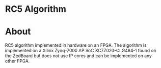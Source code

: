 # RC5 Algorithm

# About

RC5 algorithm implemented in hardware on an FPGA. The algorithm is implemented
on a Xilinx Zynq-7000 AP SoC XC7Z020-CLG484-1 found on the ZedBoard but does not use IP cores and
can be implemented on any other FPGA.
